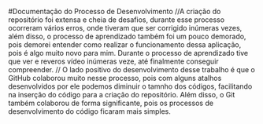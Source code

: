 #Documentação do Processo de Desenvolvimento
//A criação do repositório foi extensa e cheia de desafios, durante esse processo ocorreram vários erros, onde tiveram que ser corrigido inúmeras vezes, além disso, o processo de aprendizado também foi um pouco demorado, pois demorei entender como realizar o funcionamento dessa aplicação, pois é algo muito novo para mim. Durante o processo de aprendizado tive que ver e reveros vídeo inúmeras veze, até finalmente conseguir compreender. 
// O lado positivo do desenvolvimento desse trabalho é que o GitHub colaborou muito nesse processo, pois com alguns atalhos desenvolvidos por ele podemos diminuir o tamnho dos códigos, facilitando na inserção do código para a criação do repositório. Além disso, o Git também colaborou de forma significante, pois os processos de desenvolvimento do código ficaram mais simples.
